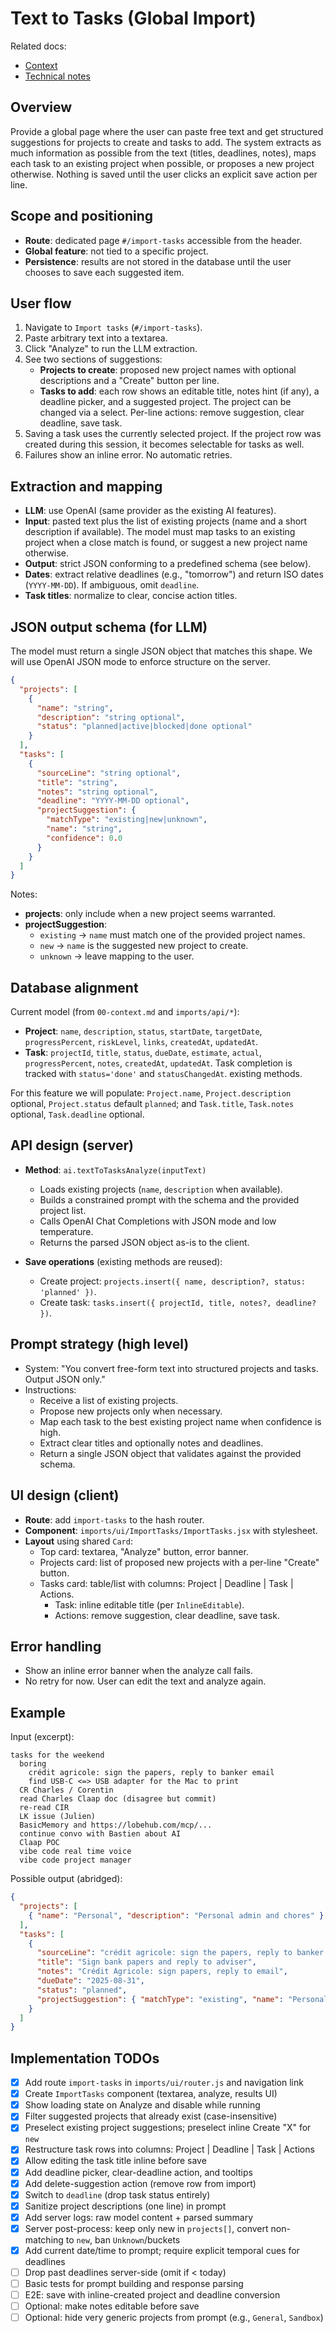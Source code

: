 # Text to Tasks (Global Import)

Related docs:

- [Context](./00-context.md)
- [Technical notes](./02-tech-notes.md)

## Overview

Provide a global page where the user can paste free text and get structured
suggestions for projects to create and tasks to add. The system extracts as
much information as possible from the text (titles, deadlines, notes), maps
each task to an existing project when possible, or proposes a new project
otherwise. Nothing is saved until the user clicks an explicit save action per
line.

## Scope and positioning

- **Route**: dedicated page `#/import-tasks` accessible from the header.
- **Global feature**: not tied to a specific project.
- **Persistence**: results are not stored in the database until the user
  chooses to save each suggested item.

## User flow

1. Navigate to `Import tasks` (`#/import-tasks`).
2. Paste arbitrary text into a textarea.
3. Click "Analyze" to run the LLM extraction.
4. See two sections of suggestions:
   - **Projects to create**: proposed new project names with optional
     descriptions and a "Create" button per line.
   - **Tasks to add**: each row shows an editable title, notes hint (if any),
     a deadline picker, and a suggested project. The project can be changed via
     a select. Per-line actions: remove suggestion, clear deadline, save task.
5. Saving a task uses the currently selected project. If the project row was
   created during this session, it becomes selectable for tasks as well.
6. Failures show an inline error. No automatic retries.

## Extraction and mapping

- **LLM**: use OpenAI (same provider as the existing AI features).
- **Input**: pasted text plus the list of existing projects (name and a short
  description if available). The model must map tasks to an existing project
  when a close match is found, or suggest a new project name otherwise.
- **Output**: strict JSON conforming to a predefined schema (see below).
- **Dates**: extract relative deadlines (e.g., "tomorrow") and return ISO
  dates (`YYYY-MM-DD`). If ambiguous, omit `deadline`.
- **Task titles**: normalize to clear, concise action titles.

## JSON output schema (for LLM)

The model must return a single JSON object that matches this shape. We will
use OpenAI JSON mode to enforce structure on the server.

```json
{
  "projects": [
    {
      "name": "string",
      "description": "string optional",
      "status": "planned|active|blocked|done optional"
    }
  ],
  "tasks": [
    {
      "sourceLine": "string optional",
      "title": "string",
      "notes": "string optional",
      "deadline": "YYYY-MM-DD optional",
      "projectSuggestion": {
        "matchType": "existing|new|unknown",
        "name": "string", 
        "confidence": 0.0
      }
    }
  ]
}
```

Notes:

- **projects**: only include when a new project seems warranted.
- **projectSuggestion**:
  - `existing` → `name` must match one of the provided project names.
  - `new` → `name` is the suggested new project to create.
  - `unknown` → leave mapping to the user.

## Database alignment

Current model (from `00-context.md` and `imports/api/*`):

- **Project**: `name`, `description`, `status`, `startDate`, `targetDate`,
  `progressPercent`, `riskLevel`, `links`, `createdAt`, `updatedAt`.
- **Task**: `projectId`, `title`, `status`, `dueDate`, `estimate`, `actual`,
  `progressPercent`, `notes`, `createdAt`, `updatedAt`. Task completion is tracked with `status='done'` and `statusChangedAt`.
  existing methods.

For this feature we will populate: `Project.name`, `Project.description`
optional, `Project.status` default `planned`; and `Task.title`, `Task.notes`
optional, `Task.deadline` optional.

## API design (server)

- **Method**: `ai.textToTasksAnalyze(inputText)`
  - Loads existing projects (`name`, `description` when available).
  - Builds a constrained prompt with the schema and the provided project list.
  - Calls OpenAI Chat Completions with JSON mode and low temperature.
  - Returns the parsed JSON object as-is to the client.

- **Save operations** (existing methods are reused):
  - Create project: `projects.insert({ name, description?, status: 'planned' })`.
  - Create task: `tasks.insert({ projectId, title, notes?, deadline? })`.

## Prompt strategy (high level)

- System: "You convert free-form text into structured projects and tasks.
  Output JSON only."
- Instructions:
  - Receive a list of existing projects.
  - Propose new projects only when necessary.
  - Map each task to the best existing project name when confidence is high.
  - Extract clear titles and optionally notes and deadlines.
  - Return a single JSON object that validates against the provided schema.

## UI design (client)

- **Route**: add `import-tasks` to the hash router.
- **Component**: `imports/ui/ImportTasks/ImportTasks.jsx` with stylesheet.
- **Layout** using shared `Card`:
  - Top card: textarea, "Analyze" button, error banner.
  - Projects card: list of proposed new projects with a per-line "Create"
    button.
  - Tasks card: table/list with columns: Project | Deadline | Task | Actions.
    - Task: inline editable title (per `InlineEditable`).
    - Actions: remove suggestion, clear deadline, save task.

## Error handling

- Show an inline error banner when the analyze call fails.
- No retry for now. User can edit the text and analyze again.

## Example

Input (excerpt):

```
tasks for the weekend
  boring
    crédit agricole: sign the papers, reply to banker email
    find USB-C <=> USB adapter for the Mac to print
  CR Charles / Corentin
  read Charles Claap doc (disagree but commit)
  re-read CIR
  LK issue (Julien)
  BasicMemory and https://lobehub.com/mcp/...
  continue convo with Bastien about AI
  Claap POC
  vibe code real time voice
  vibe code project manager
```

Possible output (abridged):

```json
{
  "projects": [
    { "name": "Personal", "description": "Personal admin and chores" }
  ],
  "tasks": [
    {
      "sourceLine": "crédit agricole: sign the papers, reply to banker email",
      "title": "Sign bank papers and reply to adviser",
      "notes": "Crédit Agricole: sign papers, reply to email",
      "dueDate": "2025-08-31",
      "status": "planned",
      "projectSuggestion": { "matchType": "existing", "name": "Personal", "confidence": 0.86 }
    }
  ]
}
```

## Implementation TODOs

- [x] Add route `import-tasks` in `imports/ui/router.js` and navigation link
- [x] Create `ImportTasks` component (textarea, analyze, results UI)
- [x] Show loading state on Analyze and disable while running
- [x] Filter suggested projects that already exist (case-insensitive)
- [x] Preselect existing project suggestions; preselect inline Create "X" for `new`
- [x] Restructure task rows into columns: Project | Deadline | Task | Actions
- [x] Allow editing the task title inline before save
- [x] Add deadline picker, clear-deadline action, and tooltips
- [x] Add delete-suggestion action (remove row from import)
- [x] Switch to `deadline` (drop task status entirely)
- [x] Sanitize project descriptions (one line) in prompt
- [x] Add server logs: raw model content + parsed summary
- [x] Server post-process: keep only new in `projects[]`, convert non-matching to `new`, ban `Unknown`/buckets
- [x] Add current date/time to prompt; require explicit temporal cues for deadlines
- [ ] Drop past deadlines server-side (omit if < today)
- [ ] Basic tests for prompt building and response parsing
- [ ] E2E: save with inline-created project and deadline conversion
- [ ] Optional: make notes editable before save
- [ ] Optional: hide very generic projects from prompt (e.g., `General`, `Sandbox`)
